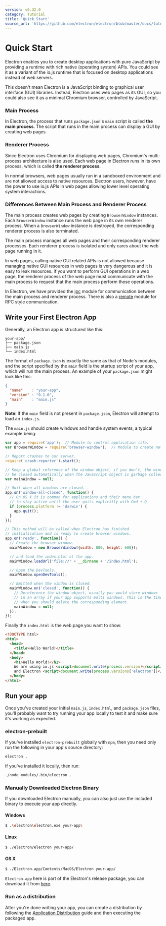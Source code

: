 ```yaml
---
version: v0.32.0
category: Tutorial
title: 'Quick Start'
source_url: 'https://github.com/electron/electron/blob/master/docs/tutorial/quick-start.md'
---
```


# Quick Start

Electron enables you to create desktop applications with pure JavaScript by
providing a runtime with rich native (operating system) APIs. You could see it
as a variant of the io.js runtime that is focused on desktop applications
instead of web servers.

This doesn't mean Electron is a JavaScript binding to graphical user interface
(GUI) libraries. Instead, Electron uses web pages as its GUI, so you could also
see it as a minimal Chromium browser, controlled by JavaScript.

### Main Process

In Electron, the process that runs `package.json`'s `main` script is called
__the main process__. The script that runs in the main process can display a GUI
by creating web pages.

### Renderer Process

Since Electron uses Chromium for displaying web pages, Chromium's
multi-process architecture is also used. Each web page in Electron runs in
its own process, which is called __the renderer process__.

In normal browsers, web pages usually run in a sandboxed environment and are not
allowed access to native resources. Electron users, however, have the power to use
io.js APIs in web pages allowing lower level operating system interactions.

### Differences Between Main Process and Renderer Process

The main process creates web pages by creating `BrowserWindow` instances. Each
`BrowserWindow` instance runs the web page in its own renderer process. When a
`BrowserWindow` instance is destroyed, the corresponding renderer process
is also terminated.

The main process manages all web pages and their corresponding renderer
processes. Each renderer process is isolated and only cares
about the web page running in it.

In web pages, calling native GUI related APIs is not allowed because managing
native GUI resources in web pages is very dangerous and it is easy to leak
resources. If you want to perform GUI operations in a web page, the renderer
process of the web page must communicate with the main process to request that
the main process perform those operations.

In Electron, we have provided the [ipc](http://electron.atom.io/docs/v0.32.0/api/ipc-renderer) module for
communication between the main process and renderer process. There is also a
[remote](http://electron.atom.io/docs/v0.32.0/api/remote) module for RPC style communication.

## Write your First Electron App

Generally, an Electron app is structured like this:

```text
your-app/
├── package.json
├── main.js
└── index.html
```

The format of `package.json` is exactly the same as that of Node's modules, and
the script specified by the `main` field is the startup script of your app,
which will run the main process. An example of your `package.json` might look
like this:

```json
{
  "name"    : "your-app",
  "version" : "0.1.0",
  "main"    : "main.js"
}
```

__Note__: If the `main` field is not present in `package.json`, Electron will
attempt to load an `index.js`.

The `main.js` should create windows and handle system events, a typical
example being:

```javascript
var app = require('app');  // Module to control application life.
var BrowserWindow = require('browser-window');  // Module to create native browser window.

// Report crashes to our server.
require('crash-reporter').start();

// Keep a global reference of the window object, if you don't, the window will
// be closed automatically when the JavaScript object is garbage collected.
var mainWindow = null;

// Quit when all windows are closed.
app.on('window-all-closed', function() {
  // On OS X it is common for applications and their menu bar
  // to stay active until the user quits explicitly with Cmd + Q
  if (process.platform != 'darwin') {
    app.quit();
  }
});

// This method will be called when Electron has finished
// initialization and is ready to create browser windows.
app.on('ready', function() {
  // Create the browser window.
  mainWindow = new BrowserWindow({width: 800, height: 600});

  // and load the index.html of the app.
  mainWindow.loadUrl('file://' + __dirname + '/index.html');

  // Open the DevTools.
  mainWindow.openDevTools();

  // Emitted when the window is closed.
  mainWindow.on('closed', function() {
    // Dereference the window object, usually you would store windows
    // in an array if your app supports multi windows, this is the time
    // when you should delete the corresponding element.
    mainWindow = null;
  });
});
```

Finally the `index.html` is the web page you want to show:

```html
<!DOCTYPE html>
<html>
  <head>
    <title>Hello World!</title>
  </head>
  <body>
    <h1>Hello World!</h1>
    We are using io.js <script>document.write(process.version)</script>
    and Electron <script>document.write(process.versions['electron'])</script>.
  </body>
</html>
```

## Run your app

Once you've created your initial `main.js`, `index.html`, and `package.json` files,
you'll probably want to try running your app locally to test it and make sure it's
working as expected.

### electron-prebuilt

If you've installed `electron-prebuilt` globally with `npm`, then you need only
run the following in your app's source directory:

```bash
electron .
```

If you've installed it locally, then run:

```bash
./node_modules/.bin/electron .
```

### Manually Downloaded Electron Binary

If you downloaded Electron manually, you can also just use the included
binary to execute your app directly.

#### Windows

```bash
$ .\electron\electron.exe your-app\
```

#### Linux

```bash
$ ./electron/electron your-app/
```

#### OS X

```bash
$ ./Electron.app/Contents/MacOS/Electron your-app/
```

`Electron.app` here is part of the Electron's release package, you can download
it from [here](https://github.com/electron/electron/releases).

### Run as a distribution

After you're done writing your app, you can create a distribution by
following the [Application Distribution](http://electron.atom.io/docs/v0.32.0/tutorial/application-distribution) guide
and then executing the packaged app.
